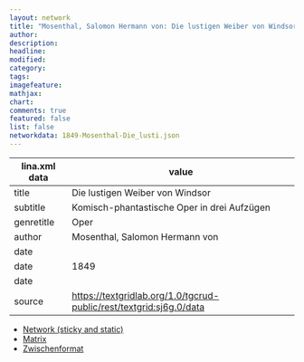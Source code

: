 ```yaml
---
layout: network
title: "Mosenthal, Salomon Hermann von: Die lustigen Weiber von Windsor (1849)"
author:
description:
headline:
modified:
category:
tags:
imagefeature: 
mathjax: 
chart: 
comments: true
featured: false
list: false
networkdata: 1849-Mosenthal-Die_lusti.json
---
```

lina.xml data  | value
------------- | -------------
title|Die lustigen Weiber von Windsor
subtitle|Komisch-phantastische Oper in drei Aufzügen
genretitle|Oper
author|Mosenthal, Salomon Hermann von
date|
date|1849
date|
source|https://textgridlab.org/1.0/tgcrud-public/rest/textgrid:sj6g.0/data


* [Network (sticky and static)](/network334)
* [Matrix](/matrix334)
* [Zwischenformat](/lina334 )
